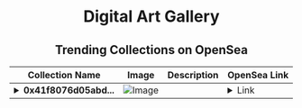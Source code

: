<div align="center">

# Digital Art Gallery

## Trending Collections on OpenSea

| Collection Name                       | Image                                                                                     | Description                       | OpenSea Link                                                                                          |
|---------------------------------------|-------------------------------------------------------------------------------------------|-----------------------------------|--------------------------------------------------------------------------------------------------------|
| **<details><summary>0x41f8076d05abd...</summary>0x41f8076d05abd4a867286a896a7fda30a20d2a9f</details>** | ![Image](https://i.seadn.io/s/raw/files/0120dbe70465f91ae019e541cba50a56.jpg?w=500&auto=format?w=200&auto=format) |  | <details><summary>Link</summary>[0x41f8076d05abd4a867286a896a7fda30a20d2a9f](https://opensea.io/collection/0x41f8076d05abd4a867286a896a7fda30a20d2a9f)</details> |

</div>